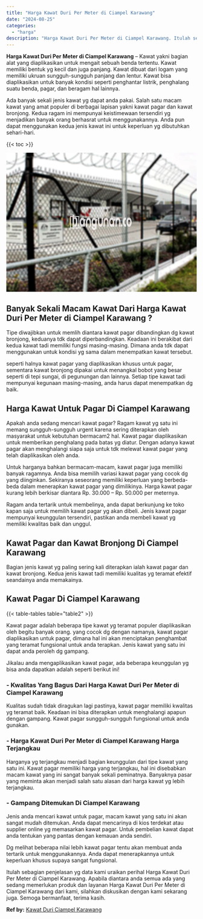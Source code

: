 ```yaml
---
title: "Harga Kawat Duri Per Meter di Ciampel Karawang"
date: "2024-08-25"
categories: 
  - "harga"
description: "Harga Kawat Duri Per Meter di Ciampel Karawang. Itulah sebagian penjelasan yg data kami uraikan perihal Harga Kawat Duri Per Meter di Ciampel Karawang. Apabi..."
---
```


**Harga Kawat Duri Per Meter di Ciampel Karawang** – Kawat yakni bagian alat yang diaplikasikan untuk mengait sebuah benda tertentu. Kawat memiliki bentuk yg kecil dan juga panjang. Kawat dibuat dari logam yang memiliki ukruan sungguh-sungguh panjang dan lentur. Kawat bisa diaplikasikan untuk banyak kondisi seperti penghantar listrik, penghalang suatu benda, pagar, dan beragam hal lainnya.

Ada banyak sekali jenis kawat yg dapat anda pakai. Salah satu macam kawat yang amat populer di berbagai lapisan yakni kawat pagar dan kawat bronjong. Kedua ragam ini mempunyai keistimewaan tersendiri yg menjadikan banyak orang berhasrat untuk menggunakannya. Anda pun dapat menggunakan kedua jenis kawat ini untuk keperluan yg dibutuhkan sehari-hari.

{{< toc >}}

![Harga Kawat Duri Per Meter di Ciampel Karawang](/images/jual-kawat-murah04.png)

## Banyak Sekali Macam Kawat Dari Harga Kawat Duri Per Meter di Ciampel Karawang ?

Tipe diwajibkan untuk memlih diantara kawat pagar dibandingkan dg kawat bronjong, keduanya tdk dapat diperbandingkan. Keadaan ini berakibat dari kedua kawat tadi memiliki fungsi masing-masing. Dimana anda tdk dapat menggunakan untuk kondisi yg sama dalam menempatkan kawat tersebut.

seperti halnya kawat pagar yang diaplikasikan khusus untuk pagar, sementara kawat bronjong dipakai untuk menangkal bobot yang besar seperti di tepi sungai, di pegunungan dan lainnya. Setiap tipe kawat tadi mempunyai kegunaan masing-masing, anda harus dapat menempatkan dg baik.

## Harga Kawat Untuk Pagar Di Ciampel Karawang

Apakah anda sedang mencari kawat pagar? Ragam kawat yg satu ini memang sungguh-sungguh urgent karena sering diterapkan oleh masyarakat untuk kebutuhan bermacam2 hal. Kawat pagar diaplikasikan untuk memberikan penghalang pada batas yg diatur. Dengan adanya kawat pagar akan menghalangi siapa saja untuk tdk melewat kawat pagar yang telah diaplikasikan oleh anda.

Untuk harganya bahkan bermacam-macam, kawat pagar juga memiliki banyak ragamnya. Anda bisa memilih variasi kawat pagar yang cocok dg yang diinginkan. Sekiranya seseorang memiliki keperluan yang berbeda-beda dalam menerapkan kawat pagar yang dimilikinya. Harga kawat pagar kurang lebih berkisar diantara Rp. 30.000 – Rp. 50.000 per meternya.

Ragam anda tertarik untuk membelinya, anda dapat berkunjung ke toko kapan saja untuk memilih kawat pagar yg akan dibeli. Jenis kawat pagar mempunyai keunggulan tersendiri, pastikan anda membeli kawat yg memiliki kwalitas baik dan unggul.

## Kawat Pagar dan Kawat Bronjong Di Ciampel Karawang

Bagian jenis kawat yg paling sering kali diterapkan ialah kawat pagar dan kawat bronjong. Kedua jenis kawat tadi memiliki kualitas yg teramat efektif seandainya anda memakainya.

## Kawat Pagar Di Ciampel Karawang

{{< table-tables table="table2" >}}

Kawat pagar adalah beberapa tipe kawat yg teramat populer diaplikasikan oleh begitu banyak orang. yang cocok dg dengan namanya, kawat pagar diaplikasikan untuk pagar, dimana hal ini akan menciptakan penghambat yang teramat fungsional untuk anda terapkan. Jenis kawat yang satu ini dapat anda peroleh dg gampang.

Jikalau anda mengaplikasikan kawat pagar, ada beberapa keunggulan yg bisa anda dapatkan adalah seperti berikut ini!

### \- Kwalitas Yang Bagus Dari Harga Kawat Duri Per Meter di Ciampel Karawang

Kualitas sudah tidak diragukan lagi pastinya, kawat pagar memiliki kwalitas yg teramat baik. Keadaan ini bisa diterapkan untuk menghalangi apapun dengan gampang. Kawat pagar sungguh-sungguh fungsional untuk anda gunakan.

### \- Harga Kawat Duri Per Meter di Ciampel Karawang Harga Terjangkau

Harganya yg terjangkau menjadi bagian keunggulan dari tipe kawat yang satu ini. Kawat pagar memiliki harga yang terjangkau, hal ini disebabkan macam kawat yang ini sangat banyak sekali peminatnya. Banyaknya pasar yang meminta akan menjadi salah satu alasan dari harga kawat yg lebih terjangkau.

### \- Gampang Ditemukan Di Ciampel Karawang

Jenis anda mencari kawat untuk pagar, macam kawat yang satu ini akan sangat mudah ditemukan. Anda dapat mencarinya di kios terdekat atau supplier online yg memasarkan kawat pagar. Untuk pembelian kawat dapat anda tentukan yang pantas dengan kemauan anda sendiri.

Dg melihat beberapa nilai lebih kawat pagar tentu akan membuat anda tertarik untuk menggunakannya. Anda dapat menerapkannya untuk keperluan khusus supaya sangat fungsional.

Itulah sebagian penjelasan yg data kami uraikan perihal Harga Kawat Duri Per Meter di Ciampel Karawang. Apabila diantara anda semua ada yang sedang memerlukan produk dan layanan Harga Kawat Duri Per Meter di Ciampel Karawang dari kami, silahkan diskusikan dengan kami sekarang juga. Semoga bermanfaat, terima kasih.

**Ref by:** [Kawat Duri Ciampel Karawang](https://id.wikipedia.org/wiki/Kawat)
